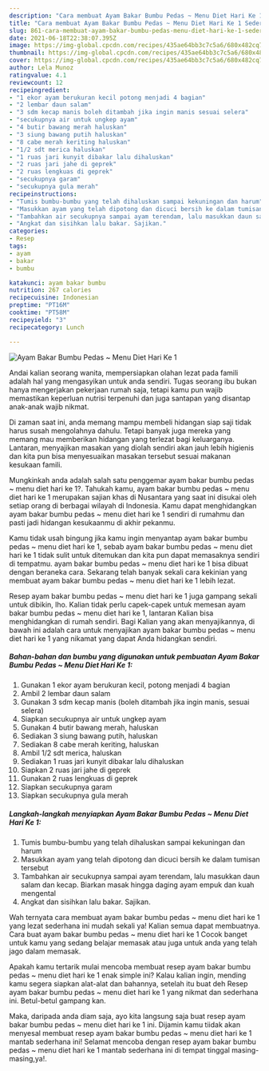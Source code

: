 ```yaml
---
description: "Cara membuat Ayam Bakar Bumbu Pedas ~ Menu Diet Hari Ke 1 Sederhana dan Mudah Dibuat"
title: "Cara membuat Ayam Bakar Bumbu Pedas ~ Menu Diet Hari Ke 1 Sederhana dan Mudah Dibuat"
slug: 861-cara-membuat-ayam-bakar-bumbu-pedas-menu-diet-hari-ke-1-sederhana-dan-mudah-dibuat
date: 2021-06-18T22:38:07.395Z
image: https://img-global.cpcdn.com/recipes/435ae64bb3c7c5a6/680x482cq70/ayam-bakar-bumbu-pedas-menu-diet-hari-ke-1-foto-resep-utama.jpg
thumbnail: https://img-global.cpcdn.com/recipes/435ae64bb3c7c5a6/680x482cq70/ayam-bakar-bumbu-pedas-menu-diet-hari-ke-1-foto-resep-utama.jpg
cover: https://img-global.cpcdn.com/recipes/435ae64bb3c7c5a6/680x482cq70/ayam-bakar-bumbu-pedas-menu-diet-hari-ke-1-foto-resep-utama.jpg
author: Lela Munoz
ratingvalue: 4.1
reviewcount: 12
recipeingredient:
- "1 ekor ayam berukuran kecil potong menjadi 4 bagian"
- "2 lembar daun salam"
- "3 sdm kecap manis boleh ditambah jika ingin manis sesuai selera"
- "secukupnya air untuk ungkep ayam"
- "4 butir bawang merah haluskan"
- "3 siung bawang putih haluskan"
- "8 cabe merah keriting haluskan"
- "1/2 sdt merica haluskan"
- "1 ruas jari kunyit dibakar lalu dihaluskan"
- "2 ruas jari jahe di geprek"
- "2 ruas lengkuas di geprek"
- "secukupnya garam"
- "secukupnya gula merah"
recipeinstructions:
- "Tumis bumbu-bumbu yang telah dihaluskan sampai kekuningan dan harum"
- "Masukkan ayam yang telah dipotong dan dicuci bersih ke dalam tumisan tersebut"
- "Tambahkan air secukupnya sampai ayam terendam, lalu masukkan daun salam dan kecap. Biarkan masak hingga daging ayam empuk dan kuah mengental"
- "Angkat dan sisihkan lalu bakar. Sajikan."
categories:
- Resep
tags:
- ayam
- bakar
- bumbu

katakunci: ayam bakar bumbu 
nutrition: 267 calories
recipecuisine: Indonesian
preptime: "PT16M"
cooktime: "PT58M"
recipeyield: "3"
recipecategory: Lunch

---
```



![Ayam Bakar Bumbu Pedas ~ Menu Diet Hari Ke 1](https://img-global.cpcdn.com/recipes/435ae64bb3c7c5a6/680x482cq70/ayam-bakar-bumbu-pedas-menu-diet-hari-ke-1-foto-resep-utama.jpg)

Andai kalian seorang wanita, mempersiapkan olahan lezat pada famili adalah hal yang mengasyikan untuk anda sendiri. Tugas seorang ibu bukan hanya mengerjakan pekerjaan rumah saja, tetapi kamu pun wajib memastikan keperluan nutrisi terpenuhi dan juga santapan yang disantap anak-anak wajib nikmat.

Di zaman  saat ini, anda memang mampu membeli hidangan siap saji tidak harus susah mengolahnya dahulu. Tetapi banyak juga mereka yang memang mau memberikan hidangan yang terlezat bagi keluarganya. Lantaran, menyajikan masakan yang diolah sendiri akan jauh lebih higienis dan kita pun bisa menyesuaikan masakan tersebut sesuai makanan kesukaan famili. 



Mungkinkah anda adalah salah satu penggemar ayam bakar bumbu pedas ~ menu diet hari ke 1?. Tahukah kamu, ayam bakar bumbu pedas ~ menu diet hari ke 1 merupakan sajian khas di Nusantara yang saat ini disukai oleh setiap orang di berbagai wilayah di Indonesia. Kamu dapat menghidangkan ayam bakar bumbu pedas ~ menu diet hari ke 1 sendiri di rumahmu dan pasti jadi hidangan kesukaanmu di akhir pekanmu.

Kamu tidak usah bingung jika kamu ingin menyantap ayam bakar bumbu pedas ~ menu diet hari ke 1, sebab ayam bakar bumbu pedas ~ menu diet hari ke 1 tidak sulit untuk ditemukan dan kita pun dapat memasaknya sendiri di tempatmu. ayam bakar bumbu pedas ~ menu diet hari ke 1 bisa dibuat dengan beraneka cara. Sekarang telah banyak sekali cara kekinian yang membuat ayam bakar bumbu pedas ~ menu diet hari ke 1 lebih lezat.

Resep ayam bakar bumbu pedas ~ menu diet hari ke 1 juga gampang sekali untuk dibikin, lho. Kalian tidak perlu capek-capek untuk memesan ayam bakar bumbu pedas ~ menu diet hari ke 1, lantaran Kalian bisa menghidangkan di rumah sendiri. Bagi Kalian yang akan menyajikannya, di bawah ini adalah cara untuk menyajikan ayam bakar bumbu pedas ~ menu diet hari ke 1 yang nikamat yang dapat Anda hidangkan sendiri.

<!--inarticleads1-->

##### Bahan-bahan dan bumbu yang digunakan untuk pembuatan Ayam Bakar Bumbu Pedas ~ Menu Diet Hari Ke 1:

1. Gunakan 1 ekor ayam berukuran kecil, potong menjadi 4 bagian
1. Ambil 2 lembar daun salam
1. Gunakan 3 sdm kecap manis (boleh ditambah jika ingin manis, sesuai selera)
1. Siapkan secukupnya air untuk ungkep ayam
1. Gunakan 4 butir bawang merah, haluskan
1. Sediakan 3 siung bawang putih, haluskan
1. Sediakan 8 cabe merah keriting, haluskan
1. Ambil 1/2 sdt merica, haluskan
1. Sediakan 1 ruas jari kunyit dibakar lalu dihaluskan
1. Siapkan 2 ruas jari jahe di geprek
1. Gunakan 2 ruas lengkuas di geprek
1. Siapkan secukupnya garam
1. Siapkan secukupnya gula merah




<!--inarticleads2-->

##### Langkah-langkah menyiapkan Ayam Bakar Bumbu Pedas ~ Menu Diet Hari Ke 1:

1. Tumis bumbu-bumbu yang telah dihaluskan sampai kekuningan dan harum
1. Masukkan ayam yang telah dipotong dan dicuci bersih ke dalam tumisan tersebut
1. Tambahkan air secukupnya sampai ayam terendam, lalu masukkan daun salam dan kecap. Biarkan masak hingga daging ayam empuk dan kuah mengental
1. Angkat dan sisihkan lalu bakar. Sajikan.




Wah ternyata cara membuat ayam bakar bumbu pedas ~ menu diet hari ke 1 yang lezat sederhana ini mudah sekali ya! Kalian semua dapat membuatnya. Cara buat ayam bakar bumbu pedas ~ menu diet hari ke 1 Cocok banget untuk kamu yang sedang belajar memasak atau juga untuk anda yang telah jago dalam memasak.

Apakah kamu tertarik mulai mencoba membuat resep ayam bakar bumbu pedas ~ menu diet hari ke 1 enak simple ini? Kalau kalian ingin, mending kamu segera siapkan alat-alat dan bahannya, setelah itu buat deh Resep ayam bakar bumbu pedas ~ menu diet hari ke 1 yang nikmat dan sederhana ini. Betul-betul gampang kan. 

Maka, daripada anda diam saja, ayo kita langsung saja buat resep ayam bakar bumbu pedas ~ menu diet hari ke 1 ini. Dijamin kamu tiidak akan menyesal membuat resep ayam bakar bumbu pedas ~ menu diet hari ke 1 mantab sederhana ini! Selamat mencoba dengan resep ayam bakar bumbu pedas ~ menu diet hari ke 1 mantab sederhana ini di tempat tinggal masing-masing,ya!.

